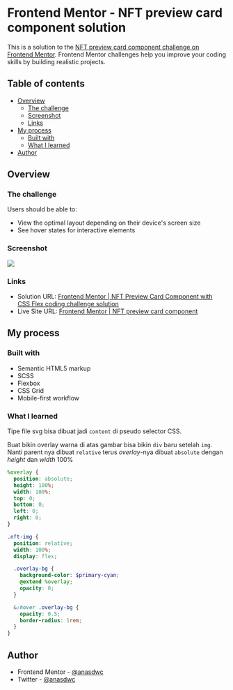 # Frontend Mentor - NFT preview card component solution

This is a solution to the [NFT preview card component challenge on Frontend Mentor](https://www.frontendmentor.io/challenges/nft-preview-card-component-SbdUL_w0U). Frontend Mentor challenges help you improve your coding skills by building realistic projects.

## Table of contents

- [Overview](#overview)
  - [The challenge](#the-challenge)
  - [Screenshot](#screenshot)
  - [Links](#links)
- [My process](#my-process)
  - [Built with](#built-with)
  - [What I learned](#what-i-learned)
- [Author](#author)

## Overview

### The challenge

Users should be able to:

- View the optimal layout depending on their device's screen size
- See hover states for interactive elements

### Screenshot

![](./screenshot.jpg)

### Links

- Solution URL: [Frontend Mentor | NFT Preview Card Component with CSS Flex coding challenge solution](https://www.frontendmentor.io/solutions/nft-preview-card-component-CwDpX-eaHP)
- Live Site URL: [Frontend Mentor | NFT preview card component](https://fm-beginner-nft-card.vercel.app/)

## My process

### Built with

- Semantic HTML5 markup
- SCSS
- Flexbox
- CSS Grid
- Mobile-first workflow

### What I learned

Tipe file svg bisa dibuat jadi `content` di pseudo selector CSS.

Buat bikin overlay warna di atas gambar bisa bikin `div` baru setelah `img`. Nanti parent nya dibuat `relative` terus _overlay_-nya dibuat `absolute` dengan _height_ dan _width_ 100%

```scss
%overlay {
  position: absolute;
  height: 100%;
  width: 100%;
  top: 0;
  bottom: 0;
  left: 0;
  right: 0;
}

.nft-img {
  position: relative;
  width: 100%;
  display: flex;

  .overlay-bg {
    background-color: $primary-cyan;
    @extend %overlay;
    opacity: 0;
  }

  &:hover .overlay-bg {
    opacity: 0.5;
    border-radius: 1rem;
  }
}
```

## Author

- Frontend Mentor - [@anasdwc](https://www.frontendmentor.io/profile/anasdwc)
- Twitter - [@anasdwc](https://www.twitter.com/anasdwc)
